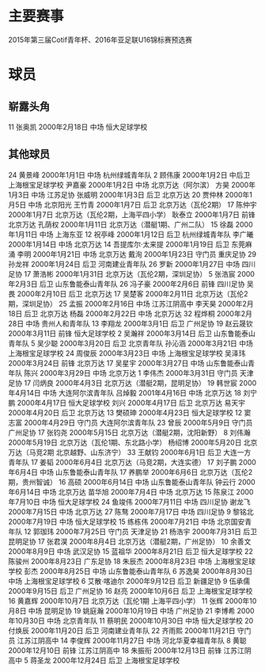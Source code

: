 # 主要赛事
2015年第三届Cotif青年杯、2016年亚足联U16锦标赛预选赛

# 球员
## 崭露头角
11 张奥凯 2000年2月18日 中场 恒大足球学校

## 其他球员
24 黄景峰 2000年1月1日 中场 杭州绿城青年队
2 顾伟康 2000年1月2日 中后卫 上海根宝足球学校
尹嘉豪 2000年1月2日 中场 北京万达（阿尔滨）
方昊 2000年1月3日 中场 江苏足协
张威明 2000年1月3日 后卫 北京万达
20 贾仲林 2000年1月5日 中场 北京阳光
王竹青 2000年1月7日 后卫 北京万达（瓦伦2期）
17 陈仲宇 2000年1月7日 北京万达（瓦伦2期，上海平四小学）
耿泰立 2000年1月7日 前锋 北京万达
孔荫权 2000年1月11日 北京万达（潜艇1期、广州二队）
15 徐磊 2000年1月11日 中场 上海东亚
12 祝亭峰 2000年1月12日 后卫 杭州绿城青年队
李广曦 2000年1月14日 中场 北京万达
14 吾提库尔·太来提 2000年1月19日 后卫 东莞麻涌
李明 2000年1月21日 中场 北京万达
戴洵 2000年1月23日 守门员 重庆足协
29 孙龙祥 2000年1月24日 后卫 河南建业青年队
26 罗新 2000年1月27日 中场 四川足协
17 萧浩彬 2000年1月31日 北京万达（瓦伦2期，深圳足协）
5 张浩宸 2000年2月3日 后卫 山东鲁能泰山青年队
26 冯子豪 2000年2月6日 前锋 四川足协
吴畏 2000年2月10日 后卫 北京万达
17 吴楚客 2000年2月11日 北京万达（瓦伦2期，深圳足协）
25 孟振 2000年2月16日 中场 江苏江阴高中
李天昊 2000年2月18日 后卫 北京万达
杨磊 2000年2月22日 中场 北京万达
32 程烨桐 2000年2月28日 中场 贵州人和青年队
13 李翔龙 2000年3月1日 后卫 广州足协
19 赵云晟钦 2000年3月11日 前锋 恒大足球学校
2 吴瀚祥 2000年3月14日 后卫 山东鲁能泰山青年队
5 吴少聪 2000年3月20日 后卫 北京青年队
孙沁涵 2000年3月21日 中场 上海根宝足球学校
24 周俊辰 2000年3月23日 中场 上海根宝足球学校
吴泽玮 2000年3月24日 前锋 北京万达
17 吴星宇 2000年3月27日 中场 山东鲁能泰山青年队
陈兴 2000年3月29日 中场 北京万达
1 李伟杰 2000年3月31日 守门员 天津足协
17 闫炳良 2000年4月3日 北京万达（潜艇2期，昆明足协）
19 韩世宸 2000年4月14日 中场 大连阿尔滨青年队
吕焯毅 2001年4月16日 中场 北京万达
18 刘宁鹏 2000年4月17日 恒大足球学校
刘兴 2000年4月17日 后卫 北京万达
易天宇 2000年4月20日 后卫 北京万达
13 樊硕珅 2000年4月23日 恒大足球学校
12 窦志富 2000年4月29日 守门员 大连阿尔滨青年队
23 曾辰 2000年5月9日 守门员 广州足协
17 张钧尧 2000年5月15日 北京万达（潜艇2期，沈阳新野）
8 刘伟瀚 2000年5月19日 北京万达（瓦伦1期、东北路小学）
杨绍博 2000年5月20日 北京万达（马竞2期 北京越野、山东济宁）
33 王献钧 2000年6月1日 后卫 大连一方青年队
17 姜韬 2000年6月4日 北京万达（马竞2期，大连实德）
17 刘子鹏 2000年6月4日 中场 山东鲁能泰山青年队
17 养鹏举 2000年6月6日 北京万达（瓦伦2期，贵州智诚）
16 高硕 2000年6月14日 中场 山东鲁能泰山青年队
钟云行 2000年6月14日 中场 北京万达
苗华旭 2000年7月4日 中场 北京万达
15 陈泉江 2000年7月10日 中场 恒大足球学校
24 鱼竣伟 2000年7月11日 中场 四川足协
谢龙飞 2000年7月15日 中场 北京万达
27 陈骜 2000年7月17日 中场 四川足协
9 黎铭北 2000年7月19日 中场 恒大足球学校
15 练栋伟 2000年7月21日 中场 北京国安青年队
12 郭珈玮 2000年7月25日 守门员 天津足协
21 杨浩宇 2000年7月31日 后卫 昆明足协
17 张君淏 2000年8月4日 北京万达（潜艇2期，广州足协）
10 余善文 2000年8月9日 中场 武汉足协
15 蓝祖华 2000年8月21日 后卫 恒大足球学校
22 陈骏州 2000年8月23日 广东足协
18 朱辰杰 2000年8月23日 中场 上海根宝足球学校
彭杰 2000年8月25日 中场 山东鲁能泰山青年队
6 苏逸昊 2000年8月30日 中场 上海根宝足球学校
6 艾散·喀迪尔 2000年9月12日 后卫 新疆足协
9 伍承儒 2000年9月15日 后卫 广州足协
16 赵亮 2000年10月6日 后卫 上海根宝足球学校
16 黄嘉辉 2000年10月7日 北京万达（瓦伦1期 上海平四小学）
11 张辉 2000年10月8日 中场 昆明足协
19 姚庭瀚 2000年10月19日 中场 广州足协
21 李博希 2000年10月30日 中场 北京青年队
11 蔡明民 2000年10月30日 中场 恒大足球学校
20 付焕辰 2000年11月20日 后卫 河南建业青年队
22 齐雨熙 2000年11月21日 守门员 江苏江阴高中
14 李俊辉 2000年11月27日 中场 河北华夏幸福青年队
8 黄聪 2000年12月10日 前锋 江苏江阴高中
18 朱振衔 2000年12月13日 前锋 江苏江阴高中
5 蒋圣龙 2000年12月24日 后卫 上海根宝足球学校
